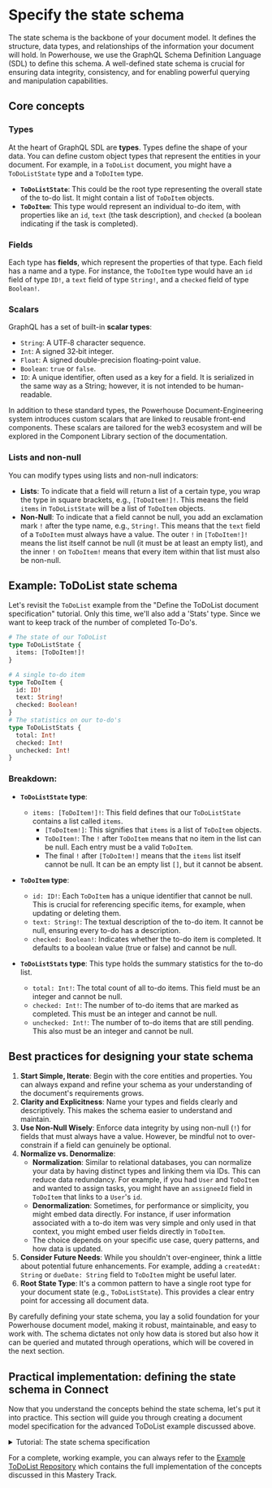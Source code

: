 # Specify the state schema

The state schema is the backbone of your document model. It defines the structure, data types, and relationships of the information your document will hold. In Powerhouse, we use the GraphQL Schema Definition Language (SDL) to define this schema. A well-defined state schema is crucial for ensuring data integrity, consistency, and for enabling powerful querying and manipulation capabilities.

## Core concepts

### Types
At the heart of GraphQL SDL are **types**. Types define the shape of your data. You can define custom object types that represent the entities in your document. For example, in a `ToDoList` document, you might have a `ToDoListState` type and a `ToDoItem` type.

*   **`ToDoListState`**: This could be the root type representing the overall state of the to-do list. It might contain a list of `ToDoItem` objects.
*   **`ToDoItem`**: This type would represent an individual to-do item, with properties like an `id`, `text` (the task description), and `checked` (a boolean indicating if the task is completed).

### Fields
Each type has **fields**, which represent the properties of that type. Each field has a name and a type. For instance, the `ToDoItem` type would have an `id` field of type `ID!`, a `text` field of type `String!`, and a `checked` field of type `Boolean!`.

### Scalars
GraphQL has a set of built-in **scalar types**:
*   `String`: A UTF‐8 character sequence.
*   `Int`: A signed 32‐bit integer.
*   `Float`: A signed double-precision floating-point value.
*   `Boolean`: `true` or `false`.
*   `ID`: A unique identifier, often used as a key for a field. It is serialized in the same way as a String; however, it is not intended to be human-readable.

In addition to these standard types, the Powerhouse Document-Engineering system introduces custom scalars that are linked to reusable front-end components. These scalars are tailored for the web3 ecosystem and will be explored in the Component Library section of the documentation.

### Lists and non-null

You can modify types using lists and non-null indicators:
*   **Lists**: To indicate that a field will return a list of a certain type, you wrap the type in square brackets, e.g., `[ToDoItem!]!`. This means the field `items` in `ToDoListState` will be a list of `ToDoItem` objects.
*   **Non-Null**: To indicate that a field cannot be null, you add an exclamation mark `!` after the type name, e.g., `String!`. This means that the `text` field of a `ToDoItem` must always have a value. The outer `!` in `[ToDoItem!]!` means the list itself cannot be null (it must be at least an empty list), and the inner `!` on `ToDoItem!` means that every item within that list must also be non-null.

## Example: ToDoList state schema

Let's revisit the `ToDoList` example from the "Define the ToDoList document specification" tutorial.
Only this time, we'll also add a 'Stats' type. Since we want to keep track of the number of completed To-Do's.

```graphql
# The state of our ToDoList
type ToDoListState {
  items: [ToDoItem!]!
}

# A single to-do item
type ToDoItem {
  id: ID!
  text: String!
  checked: Boolean!
}
# The statistics on our to-do's
type ToDoListStats {
  total: Int!
  checked: Int!
  unchecked: Int!
}
```

### Breakdown:

*   **`ToDoListState` type**:
    *   `items: [ToDoItem!]!`: This field defines that our `ToDoListState` contains a list called `items`.
        *   `[ToDoItem!]`: This signifies that `items` is a list of `ToDoItem` objects.
        *   `ToDoItem!`: The `!` after `ToDoItem` means that no item in the list can be null. Each entry must be a valid `ToDoItem`.
        *   The final `!` after `[ToDoItem!]` means that the `items` list itself cannot be null. It can be an empty list `[]`, but it cannot be absent.

*   **`ToDoItem` type**:
    *   `id: ID!`: Each `ToDoItem` has a unique identifier that cannot be null. This is crucial for referencing specific items, for example, when updating or deleting them.
    *   `text: String!`: The textual description of the to-do item. It cannot be null, ensuring every to-do has a description.
    *   `checked: Boolean!`: Indicates whether the to-do item is completed. It defaults to a boolean value (true or false) and cannot be null.

*   **`ToDoListStats` type**: This type holds the summary statistics for the to-do list.
    *   `total: Int!`: The total count of all to-do items. This field must be an integer and cannot be null.
    *   `checked: Int!`: The number of to-do items that are marked as completed. This must be an integer and cannot be null.
    *   `unchecked: Int!`: The number of to-do items that are still pending. This also must be an integer and cannot be null.

## Best practices for designing your state schema

1.  **Start Simple, Iterate**: Begin with the core entities and properties. You can always expand and refine your schema as your understanding of the document's requirements grows.
2.  **Clarity and Explicitness**: Name your types and fields clearly and descriptively. This makes the schema easier to understand and maintain.
3.  **Use Non-Null Wisely**: Enforce data integrity by using non-null (`!`) for fields that must always have a value. However, be mindful not to over-constrain if a field can genuinely be optional.
4.  **Normalize vs. Denormalize**:
    *   **Normalization**: Similar to relational databases, you can normalize your data by having distinct types and linking them via IDs. This can reduce data redundancy. For example, if you had `User` and `ToDoItem` and wanted to assign tasks, you might have an `assigneeId` field in `ToDoItem` that links to a `User`'s `id`.
    *   **Denormalization**: Sometimes, for performance or simplicity, you might embed data directly. For instance, if user information associated with a to-do item was very simple and only used in that context, you might embed user fields directly in `ToDoItem`.
    *   The choice depends on your specific use case, query patterns, and how data is updated.
5.  **Consider Future Needs**: While you shouldn't over-engineer, think a little about potential future enhancements. For example, adding a `createdAt: String` or `dueDate: String` field to `ToDoItem` might be useful later.
6.  **Root State Type**: It's a common pattern to have a single root type for your document state (e.g., `ToDoListState`). This provides a clear entry point for accessing all document data.

By carefully defining your state schema, you lay a solid foundation for your Powerhouse document model, making it robust, maintainable, and easy to work with. The schema dictates not only how data is stored but also how it can be queried and mutated through operations, which will be covered in the next section.

## Practical implementation: defining the state schema in Connect

Now that you understand the concepts behind the state schema, let's put it into practice. This section will guide you through creating a document model specification for the advanced ToDoList example discussed above.

<details>
<summary>Tutorial: The state schema specification</summary> 

### Prerequisites

-   You have a Powerhouse project set up. If not, please follow the [Create a new Powerhouse Project](../../GetStarted/CreateNewPowerhouseProject) tutorial.
-   Connect Studio is running. If not, navigate to your project directory in the terminal and run `ph connect`.

### Steps

1.  **Create a New Document Model**:
    -   With Connect Studio open in your browser, navigate into your local drive.
    -   At the bottom of the page in the 'New Document' section, click the `DocumentModel` button to create a new document model specification.

2.  **Define Document Metadata**:
    -   **Name**: Give your document model a descriptive name, for example, `ToDoList`. **Pay close attention to capitalization, as it influences our code.**
    -   **Document Type**: In the 'Document Type' field, enter a unique identifier for this document type, for instance, `powerhouse/todolist`.

3.  **Specify the State Schema**:
    -   In the code editor provided, you'll see a template for a GraphQL schema.
    -   Replace the entire content of the editor with the advanced `ToDoList` schema we've designed in this chapter:

    ```graphql
    # The state of our ToDoList
    type ToDoListState {
      items: [ToDoItem!]!
    }

    # A single to-do item
    type ToDoItem {
      id: ID!
      text: String!
      checked: Boolean!
    }
    # The statistics on our to-do's
    type ToDoListStats {
      total: Int!
      checked: Int!
      unchecked: Int!
    }
    ```

4.  **Sync Schema and View Initial State**:
    -   After pasting the schema, click the **'Sync with schema'** button.
    -   This action processes your schema and generates an initial JSON state for your document model based on the `ToDoListState` type. You can view this initial state, which helps you verify that your schema is structured correctly.

    For now, you can ignore the "Modules & Operations" section. We will define and implement the operations that modify this state in the upcoming sections of this Mastery Track.

By completing these steps, you have successfully specified the data structure for the advanced ToDoList document model. The next step is to define the operations that will allow users to interact with and change this state.

</details>

For a complete, working example, you can always refer to the [Example ToDoList Repository](/academy/MasteryTrack/DocumentModelCreation/ExampleToDoListRepository) which contains the full implementation of the concepts discussed in this Mastery Track.

